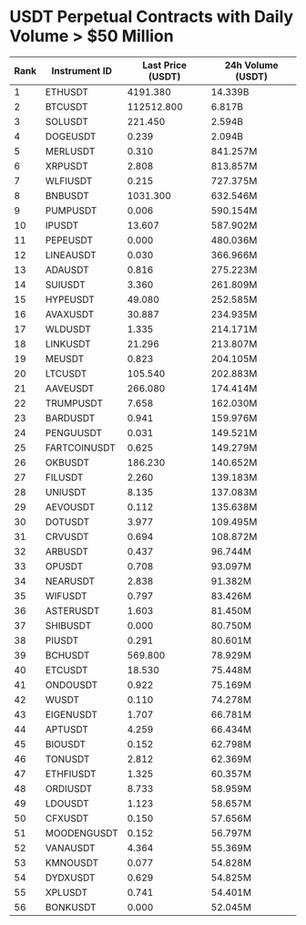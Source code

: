 # USDT Perpetual Contracts with Daily Volume > $50 Million

| Rank | Instrument ID | Last Price (USDT) | 24h Volume (USDT) |
|------|---------------|-------------------|-------------------|
| 1 | ETHUSDT | 4191.380 | 14.339B |
| 2 | BTCUSDT | 112512.800 | 6.817B |
| 3 | SOLUSDT | 221.450 | 2.594B |
| 4 | DOGEUSDT | 0.239 | 2.094B |
| 5 | MERLUSDT | 0.310 | 841.257M |
| 6 | XRPUSDT | 2.808 | 813.857M |
| 7 | WLFIUSDT | 0.215 | 727.375M |
| 8 | BNBUSDT | 1031.300 | 632.546M |
| 9 | PUMPUSDT | 0.006 | 590.154M |
| 10 | IPUSDT | 13.607 | 587.902M |
| 11 | PEPEUSDT | 0.000 | 480.036M |
| 12 | LINEAUSDT | 0.030 | 366.966M |
| 13 | ADAUSDT | 0.816 | 275.223M |
| 14 | SUIUSDT | 3.360 | 261.809M |
| 15 | HYPEUSDT | 49.080 | 252.585M |
| 16 | AVAXUSDT | 30.887 | 234.935M |
| 17 | WLDUSDT | 1.335 | 214.171M |
| 18 | LINKUSDT | 21.296 | 213.807M |
| 19 | MEUSDT | 0.823 | 204.105M |
| 20 | LTCUSDT | 105.540 | 202.883M |
| 21 | AAVEUSDT | 266.080 | 174.414M |
| 22 | TRUMPUSDT | 7.658 | 162.030M |
| 23 | BARDUSDT | 0.941 | 159.976M |
| 24 | PENGUUSDT | 0.031 | 149.521M |
| 25 | FARTCOINUSDT | 0.625 | 149.279M |
| 26 | OKBUSDT | 186.230 | 140.652M |
| 27 | FILUSDT | 2.260 | 139.183M |
| 28 | UNIUSDT | 8.135 | 137.083M |
| 29 | AEVOUSDT | 0.112 | 135.638M |
| 30 | DOTUSDT | 3.977 | 109.495M |
| 31 | CRVUSDT | 0.694 | 108.872M |
| 32 | ARBUSDT | 0.437 | 96.744M |
| 33 | OPUSDT | 0.708 | 93.097M |
| 34 | NEARUSDT | 2.838 | 91.382M |
| 35 | WIFUSDT | 0.797 | 83.426M |
| 36 | ASTERUSDT | 1.603 | 81.450M |
| 37 | SHIBUSDT | 0.000 | 80.750M |
| 38 | PIUSDT | 0.291 | 80.601M |
| 39 | BCHUSDT | 569.800 | 78.929M |
| 40 | ETCUSDT | 18.530 | 75.448M |
| 41 | ONDOUSDT | 0.922 | 75.169M |
| 42 | WUSDT | 0.110 | 74.278M |
| 43 | EIGENUSDT | 1.707 | 66.781M |
| 44 | APTUSDT | 4.259 | 66.434M |
| 45 | BIOUSDT | 0.152 | 62.798M |
| 46 | TONUSDT | 2.812 | 62.369M |
| 47 | ETHFIUSDT | 1.325 | 60.357M |
| 48 | ORDIUSDT | 8.733 | 58.959M |
| 49 | LDOUSDT | 1.123 | 58.657M |
| 50 | CFXUSDT | 0.150 | 57.656M |
| 51 | MOODENGUSDT | 0.152 | 56.797M |
| 52 | VANAUSDT | 4.364 | 55.369M |
| 53 | KMNOUSDT | 0.077 | 54.828M |
| 54 | DYDXUSDT | 0.629 | 54.825M |
| 55 | XPLUSDT | 0.741 | 54.401M |
| 56 | BONKUSDT | 0.000 | 52.045M |

